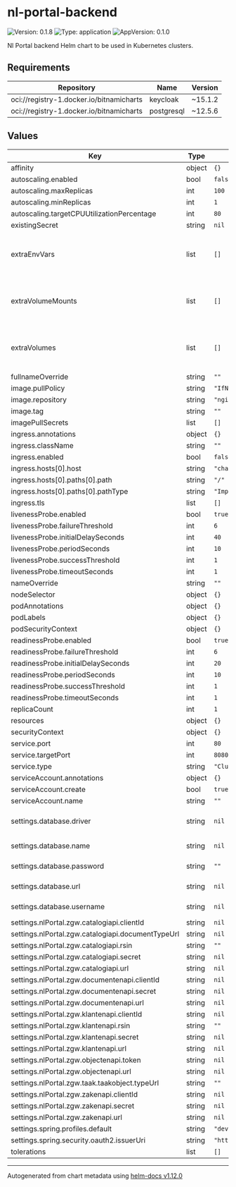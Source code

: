 # nl-portal-backend

![Version: 0.1.8](https://img.shields.io/badge/Version-0.1.8-informational?style=flat-square) ![Type: application](https://img.shields.io/badge/Type-application-informational?style=flat-square) ![AppVersion: 0.1.0](https://img.shields.io/badge/AppVersion-0.1.0-informational?style=flat-square)

Nl Portal backend Helm chart to be used in Kubernetes clusters.

## Requirements

| Repository | Name | Version |
|------------|------|---------|
| oci://registry-1.docker.io/bitnamicharts | keycloak | ~15.1.2 |
| oci://registry-1.docker.io/bitnamicharts | postgresql | ~12.5.6 |

## Values

| Key | Type | Default | Description |
|-----|------|---------|-------------|
| affinity | object | `{}` |  |
| autoscaling.enabled | bool | `false` |  |
| autoscaling.maxReplicas | int | `100` |  |
| autoscaling.minReplicas | int | `1` |  |
| autoscaling.targetCPUUtilizationPercentage | int | `80` |  |
| existingSecret | string | `nil` |  |
| extraEnvVars | list | `[]` | Array with extra environment variables to add |
| extraVolumeMounts | list | `[]` | Optionally specify extra list of additional volumeMounts |
| extraVolumes | list | `[]` | Optionally specify extra list of additional volumes |
| fullnameOverride | string | `""` |  |
| image.pullPolicy | string | `"IfNotPresent"` |  |
| image.repository | string | `"nginx"` |  |
| image.tag | string | `""` |  |
| imagePullSecrets | list | `[]` |  |
| ingress.annotations | object | `{}` |  |
| ingress.className | string | `""` |  |
| ingress.enabled | bool | `false` |  |
| ingress.hosts[0].host | string | `"chart-example.local"` |  |
| ingress.hosts[0].paths[0].path | string | `"/"` |  |
| ingress.hosts[0].paths[0].pathType | string | `"ImplementationSpecific"` |  |
| ingress.tls | list | `[]` |  |
| livenessProbe.enabled | bool | `true` |  |
| livenessProbe.failureThreshold | int | `6` |  |
| livenessProbe.initialDelaySeconds | int | `40` |  |
| livenessProbe.periodSeconds | int | `10` |  |
| livenessProbe.successThreshold | int | `1` |  |
| livenessProbe.timeoutSeconds | int | `1` |  |
| nameOverride | string | `""` |  |
| nodeSelector | object | `{}` |  |
| podAnnotations | object | `{}` |  |
| podLabels | object | `{}` |  |
| podSecurityContext | object | `{}` |  |
| readinessProbe.enabled | bool | `true` |  |
| readinessProbe.failureThreshold | int | `6` |  |
| readinessProbe.initialDelaySeconds | int | `20` |  |
| readinessProbe.periodSeconds | int | `10` |  |
| readinessProbe.successThreshold | int | `1` |  |
| readinessProbe.timeoutSeconds | int | `1` |  |
| replicaCount | int | `1` |  |
| resources | object | `{}` |  |
| securityContext | object | `{}` |  |
| service.port | int | `80` |  |
| service.targetPort | int | `8080` |  |
| service.type | string | `"ClusterIP"` |  |
| serviceAccount.annotations | object | `{}` |  |
| serviceAccount.create | bool | `true` |  |
| serviceAccount.name | string | `""` |  |
| settings.database.driver | string | `nil` | Driver Class name of the database |
| settings.database.name | string | `nil` | Database name |
| settings.database.password | string | `""` | Password for the database |
| settings.database.url | string | `nil` | Database hostname |
| settings.database.username | string | `nil` | Username for the database |
| settings.nlPortal.zgw.catalogiapi.clientId | string | `nil` |  |
| settings.nlPortal.zgw.catalogiapi.documentTypeUrl | string | `nil` |  |
| settings.nlPortal.zgw.catalogiapi.rsin | string | `""` |  |
| settings.nlPortal.zgw.catalogiapi.secret | string | `nil` |  |
| settings.nlPortal.zgw.catalogiapi.url | string | `nil` |  |
| settings.nlPortal.zgw.documentenapi.clientId | string | `nil` |  |
| settings.nlPortal.zgw.documentenapi.secret | string | `nil` |  |
| settings.nlPortal.zgw.documentenapi.url | string | `nil` |  |
| settings.nlPortal.zgw.klantenapi.clientId | string | `nil` |  |
| settings.nlPortal.zgw.klantenapi.rsin | string | `""` |  |
| settings.nlPortal.zgw.klantenapi.secret | string | `nil` |  |
| settings.nlPortal.zgw.klantenapi.url | string | `nil` |  |
| settings.nlPortal.zgw.objectenapi.token | string | `nil` |  |
| settings.nlPortal.zgw.objectenapi.url | string | `nil` |  |
| settings.nlPortal.zgw.taak.taakobject.typeUrl | string | `""` |  |
| settings.nlPortal.zgw.zakenapi.clientId | string | `nil` |  |
| settings.nlPortal.zgw.zakenapi.secret | string | `nil` |  |
| settings.nlPortal.zgw.zakenapi.url | string | `nil` |  |
| settings.spring.profiles.default | string | `"dev"` |  |
| settings.spring.security.oauth2.issuerUri | string | `"http://localhost:8082/auth/realms/master"` |  |
| tolerations | list | `[]` |  |

----------------------------------------------
Autogenerated from chart metadata using [helm-docs v1.12.0](https://github.com/norwoodj/helm-docs/releases/v1.12.0)
